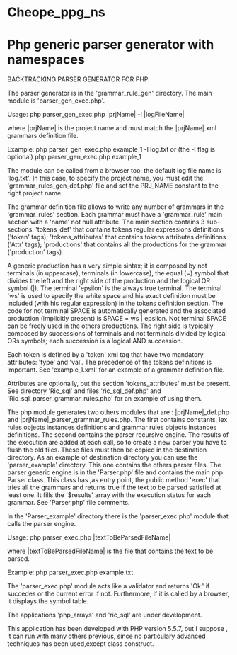 # Cheope_ppg_ns
Php generic parser generator with namespaces
===========================

BACKTRACKING PARSER GENERATOR FOR PHP.

The parser generator is in the 'grammar_rule_gen' directory.
The main module is 'parser_gen_exec.php'.

Usage:
php parser_gen_exec.php |prjName| -l |logFileName|

where |prjName| is the project name and must match the |prjName|.xml
grammars definition file.

Example:
php parser_gen_exec.php example_1 -l log.txt
or (the -l flag is optional)
php parser_gen_exec.php example_1

The module can be called from a browser too: the default log file name 
is 'log.txt'.
In this case, to specify the project name, you must edit the 
'grammar_rules_gen_def.php' file and set the PRJ_NAME constant to the right 
project name.

The grammar definition file allows to write any number of grammars in the 
'grammar_rules' section.
Each grammar must have a 'grammar_rule' main section with a 'name'
not null attribute. 
The main section contains 3 sub-sections:
'tokens_def' that contains tokens regular expressions definitions ('token' tags);
'tokens_attributes' that contains tokens attributes definitions ('Attr' tags);
'productions' that contains all the productions for the grammar ('production' tags).

A generic production has a very simple sintax; it is composed by
not terminals (in uppercase), terminals (in lowercase), the equal (=) symbol that
divides the left and the right side of the production 
and the logical OR symbol (|).
The terminal 'epsilon' is the always true terminal.
The terminal 'ws' is used to specify the white space and his exact definition 
must be included (with his regular expression) in the tokens definition section.
The code for not terminal SPACE is automatically generated and the associated production
(implicitly present) is SPACE = ws | epsilon. Not terminal SPACE can be freely
used in the others productions.
The right side is typically composed by successions of terminals and not terminals 
divided by logical ORs symbols; each succession is a logical AND succession.

Each token is defined by a 'token' xml tag that have two mandatory attributes:
'type' and 'val'.
The precedence of the tokens definitions is important.
See 'example_1.xml' for an example of a grammar definition file.

Attributes are optionally, but the section 'tokens_attributes' must be present.
See directory 'Ric_sql' and files 'ric_sql_def.php' and 
'Ric_sql_parser_grammar_rules.php' for an example of using them.
 
The php module generates two others modules that are : |prjName|_def.php and
|prjName|_parser_grammar_rules.php.
The first contains constants, lex rules objects instances definitions and grammar 
rules objects instances definitions. The second contains the parser recursive 
engine.
The results of the execution are added at each call, so to create a new 
parser you have to flush the old files.
These files must then be copied in the destination directory.
As an example of destination directory you can use the 'parser_example'
directory. This one contains the others parser files.
The parser generic engine is in the 'Parser.php' file and contains the main php
Parser class.
This class has ,as entry point, the public method 'exec' that tries all the grammars 
and returns true if the text to be parsed satisfied at least one.
It fills the '$results' array with the execution status for each grammar.
See 'Parser.php' file comments.
 
In the 'Parser_example' directory there is the 'parser_exec.php' module that
calls the parser engine.

Usage:
php parser_exec.php |textToBeParsedFileName|

where |textToBeParsedFileName| is the file that contains the text to be parsed.

Example:
php parser_exec.php example.txt

The 'parser_exec.php' module acts like a validator and returns 'Ok.' if succedes
or the current error if not.
Furthermore, if it is called by a browser, it displays the symbol table.

The applications 'php_arrays' and 'ric_sql' are under development.

This application has been developed with PHP version 5.5.7, but I suppose , it can run
with many others previous, since no particulary advanced techniques has been used,except class 
construct.
 


